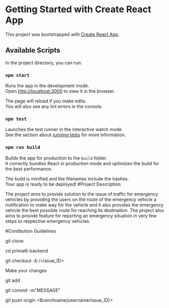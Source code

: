 ﻿# Getting Started with Create React App

This project was bootstrapped with [Create React App](https://github.com/facebook/create-react-app).

## Available Scripts

In the project directory, you can run:

### `npm start`

Runs the app in the development mode.\
Open [http://localhost:3000](http://localhost:3000) to view it in the browser.

The page will reload if you make edits.\
You will also see any lint errors in the console.

### `npm test`

Launches the test runner in the interactive watch mode.\
See the section about [running tests](https://facebook.github.io/create-react-app/docs/running-tests) for more information.

### `npm run build`

Builds the app for production to the `build` folder.\
It correctly bundles React in production mode and optimizes the build for the best performance.

The build is minified and the filenames include the hashes.\
Your app is ready to be deployed!
#Project Description

The project aims to provide solution to the issue of traffic for emergency vehicles by providing the users on the route of the emergency vehicle a notification to make way for the vehicle and it also provides the emergency vehicle the best possible route for reaching its destination. The project also aims to provide feature for reporting an emergency situation in very few steps to respective emergency vehicles.

#Contibution Guidelines

git clone <LINK>
  
cd primal6-backend

git checkout -b <username>/<issue_ID>
  
Make your changes

git add .

git commit -m"MESSAGE"

git push origin <Branchname(username/issue_ID)></Branchname>
